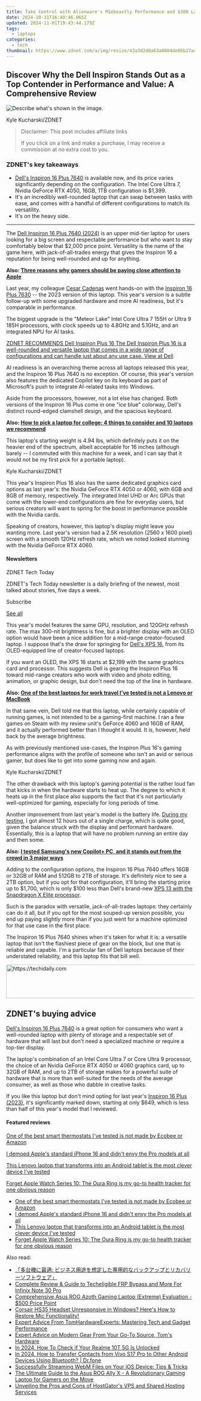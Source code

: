 ```yaml
---
title: Take Control with Alienware's M1ebeastly Performance and $300 Labor Day Price Drop | ZDNET Insider Info
date: 2024-10-31T16:40:46.065Z
updated: 2024-11-01T19:43:44.179Z
tags:
  - laptops
categories:
  - tech
thumbnail: https://www.zdnet.com/a/img/resize/43a3d2d0a63a0884de05b27ac74cf75547043931/2024/08/30/9d2ebb58-bc6b-40ca-9989-986a83498ec0/alienware-m18-zdnet.jpg?auto=webp&fit=crop&frame=1&height=172&width=306
---
```


## Discover Why the Dell Inspiron Stands Out as a Top Contender in Performance and Value: A Comprehensive Review

![Describe what's shown in the image.](https://www.zdnet.com/a/img/resize/590345327bdad5f4c3fab792e64b5a1e54908d98/2024/07/23/ccbf9bee-7b4a-46a5-9e99-a7daa3c47ca3/dell-inspiron-plus-16-3.jpg?auto=webp&width=1280)

Kyle Kucharski/ZDNET

>  Disclaimer: This post includes affiliate links
>
>  If you click on a link and make a purchase, I may receive a commission at no extra cost to you.
>

### ZDNET's key takeaways

* [Dell's Inspiron 16 Plus 7640](https://shop-links.co/link/?exclusive=1&publisher_slug=itechdaily19598&url=https%3A%2F%2Fwww.kqzyfj.com%2Fclick-9041660-15734614%3Furl%3Dhttps%253A%252F%252Fwww.dell.com%252Fen-us%252Fshop%252Flaptops%252Finspiron-16-plus%252Fspd%252Finspiron-16-7640-laptop%252Fuseichbts7640gzzd%26sid%3Dzd-%255F%255FCOM%255FCLICK%255FID%255F%255F-dtp) is available now, and its price varies significantly depending on the configuration. The Intel Core Ultra 7, Nvidia GeForce RTX 4050, 16GB, 1TB configuration is $1,399.
* It's an incredibly well-rounded laptop that can swap between tasks with ease, and comes with a handful of different configurations to match its versatility.
* It's on the heavy side.

---

The [Dell Inspiron 16 Plus 7640 (2024)](https://shop-links.co/link/?exclusive=1&publisher_slug=itechdaily19598&url=https%3A%2F%2Fwww.kqzyfj.com%2Fclick-9041660-15734614%3Furl%3Dhttps%253A%252F%252Fwww.dell.com%252Fen-us%252Fshop%252Flaptops%252Finspiron-16-plus%252Fspd%252Finspiron-16-7640-laptop%252Fuseichbts7640gzzd%26sid%3Dzd-%255F%255FCOM%255FCLICK%255FID%255F%255F-dtp) is an upper mid-tier laptop for users looking for a big screen and respectable performance but who want to stay comfortably below that $2,000 price point. Versatility is the name of the game here, with jack-of-all-trades energy that gives the Inspiron 16 a reputation for being well-rounded and up for anything. 

**Also: [Three reasons why gamers should be paying close attention to Apple](https://www.zdnet.com/article/three-reasons-why-gamers-should-be-paying-close-attention-to-apple/)**

Last year, my colleague [Cesar Cadenas](https://www.zdnet.com/meet-the-team/cesar-cadenas/) went hands-on with the [Inspiron 16 Plus 7630](https://www.zdnet.com/article/dells-16-inch-inspiron-is-a-big-screen-laptop-done-well-and-its-cheaper-than-you-think/) \-- the 2023 version of this laptop. This year's version is a subtle follow-up with some upgraded hardware and more AI readiness, but it's comparable in performance.

The biggest upgrade is the "Meteor Lake" Intel Core Ultra 7 155H or Ultra 9 185H processors, with clock speeds up to 4.8GHz and 5.1GHz, and an integrated NPU for AI tasks.

[ZDNET RECOMMENDS Dell Inspiron Plus 16 The Dell Inspiron Plus 16 is a well-rounded and versatile laptop that comes in a wide range of configurations and can handle just about any use case. View at Dell](https://shop-links.co/link/?exclusive=1&publisher_slug=itechdaily19598&url=https%3A%2F%2Fwww.kqzyfj.com%2Fclick-9041660-15734614%3Furl%3Dhttps%253A%252F%252Fwww.dell.com%252Fen-us%252Fshop%252Flaptops%252Finspiron-16-plus%252Fspd%252Finspiron-16-7640-laptop%252Fuseichbts7640gzzd%26sid%3Dzd-%255F%255FCOM%255FCLICK%255FID%255F%255F-dtp)

AI readiness is an overarching theme across all laptops released this year, and the Inspiron 16 Plus 7640 is no exception. Of course, this year's version also features the dedicated Copilot key on its keyboard as part of Microsoft's push to integrate AI-related tasks into Windows. 

Aside from the processors, however, not a lot else has changed. Both versions of the Inspiron 16 Plus come in one "ice blue" colorway, Dell's distinct round-edged clamshell design, and the spacious keyboard. 

**Also: [How to pick a laptop for college: 4 things to consider and 10 laptops we recommend](https://www.zdnet.com/article/how-to-pick-a-laptop-for-college/)**

This laptop's starting weight is 4.94 lbs, which definitely puts it on the heavier end of the spectrum, albeit acceptable for 16 inches (although barely -- I commuted with this machine for a week, and I can say that it would not be my first pick for a portable laptop).

Kyle Kucharski/ZDNET

This year's Inspiron Plus 16 also has the same dedicated graphics card options as last year's: the Nvidia GeForce RTX 4050 or 4060, with 6GB and 8GB of memory, respectively. The integrated Intel UHD or Arc GPUs that come with the lower-end configurations are fine for everyday users, but serious creators will want to spring for the boost in performance possible with the Nvidia cards.

Speaking of creators, however, this laptop's display might leave you wanting more. Last year's version had a 2.5K resolution (2560 x 1600 pixel) screen with a smooth 120Hz refresh rate, which we noted looked stunning with the Nvidia GeForce RTX 4060.

#### Newsletters

ZDNET Tech Today

ZDNET's Tech Today newsletter is a daily briefing of the newest, most talked about stories, five days a week.

 Subscribe

[See all](https://www.zdnet.com/newsletters/)

This year's model features the same GPU, resolution, and 120GHz refresh rate. The max 300-nit brightness is fine, but a brighter display with an OLED option would have been a nice addition for a mid-range creator-focused laptop. I suppose that's the draw for springing for [Dell's XPS 16](https://www.zdnet.com/article/dell-xps-16-2024-review/), from its OLED-equipped line of creator-focused laptops.

If you want an OLED, the XPS 16 starts at $2,199 with the same graphics card and processor. This suggests Dell is gearing the Inspiron Plus 16 toward mid-range creators who work with video and photo editing, animation, or graphic design, but don't need the top of the line in hardware.

**Also: [One of the best laptops for work travel I've tested is not a Lenovo or MacBook](https://www.zdnet.com/article/one-of-the-best-laptops-for-work-travel-ive-tested-is-not-a-lenovo-or-macbook-and-200-off/)**

In that same vein, Dell told me that this laptop, while certainly capable of running games, is not intended to be a gaming-first machine. I ran a few games on Steam with my review unit's GeForce 4060 and 16GB of RAM, and it actually performed better than I thought it would. It is, however, held back by the average brightness.

As with previously mentioned use-cases, the Inspiron Plus 16's gaming performance aligns with the profile of someone who isn't an avid or serious gamer, but does like to get into some gaming now and again.

Kyle Kucharski/ZDNET

The other drawback with this laptop's gaming potential is the rather loud fan that kicks in when the hardware starts to heat up. The degree to which it heats up in the first place also supports the fact that it's not particularly well-optimized for gaming, especially for long periods of time.

Another improvement from last year's model is the battery life. [During my testing](https://www.zdnet.com/article/how-we-test-laptops/), I got almost 12 hours out of a single charge, which is quite good, given the balance struck with the display and performant hardware. Essentially, this is a laptop that will have no problem running an entire day and then some.

**Also: [I tested Samsung's new Copilot+ PC, and it stands out from the crowd in 3 major ways](https://www.zdnet.com/article/i-tested-samsungs-new-copilot-pc-and-it-stands-out-from-the-crowd-in-3-major-ways/)**

Adding to the configuration options, the Inspiron 16 Plus 7640 offers 16GB or 32GB of RAM and 512GB to 2TB of storage. It's definitely nice to see a 2TB option, but if you opt for that configuration, it'll bring the starting price up to $1,700, which is only $100 less than Dell's brand-new [XPS 13 with the Snapdragon X Elite processor](https://shop-links.co/link/?exclusive=1&publisher_slug=itechdaily19598&url=https%3A%2F%2Fwww.kqzyfj.com%2Fclick-9041660-15734614%3Furl%3Dhttps%253A%252F%252Fwww.dell.com%252Fen-us%252Fshop%252Fdell-computer-laptops%252Fnew-xps-13-laptop%252Fspd%252Fxps-13-9345-laptop%252Fusexchbts9345hchl%26sid%3Dzd-%255F%255FCOM%255FCLICK%255FID%255F%255F-dtp). 

Such is the paradox with versatile, jack-of-all-trades laptops: they certainly can do it all, but if you opt for the most souped-up version possible, you end up paying slightly more than if you just went for a machine optimized for that use case in the first place.

The Inspiron 16 Plus 7640 shines when it's taken for what it is: a versatile laptop that isn't the flashiest piece of gear on the block, but one that is reliable and capable. I'm a particular fan of Dell laptops because of their understated reliability, and this laptop fits that bill well.

<!-- affiliate ads begin -->
<a href="https://wigfever.sjv.io/c/5597632/2014854/22899" target="_top" id="2014854">
  <img src="//a.impactradius-go.com/display-ad/22899-2014854" border="0" alt="https://techidaily.com" width="728" height="90"/>
</a>
<img height="0" width="0" src="https://wigfever.sjv.io/i/5597632/2014854/22899" style="position:absolute;visibility:hidden;" border="0" />
<!-- affiliate ads end -->

## ZDNET's buying advice

[Dell's Inspiron 16 Plus 7640](https://shop-links.co/link/?exclusive=1&publisher_slug=itechdaily19598&url=https%3A%2F%2Fwww.kqzyfj.com%2Fclick-9041660-15734614%3Furl%3Dhttps%253A%252F%252Fwww.dell.com%252Fen-us%252Fshop%252Flaptops%252Finspiron-16-plus%252Fspd%252Finspiron-16-7640-laptop%252Fuseichbts7640gzzd%26sid%3Dzd-%255F%255FCOM%255FCLICK%255FID%255F%255F-dtp) is a great option for consumers who want a well-rounded laptop with plenty of storage and a respectable set of hardware that will last but don't need a specialized machine or require a top-tier display. 

The laptop's combination of an Intel Core Ultra 7 or Core Ultra 9 processor, the choice of an Nvidia GeForce RTX 4050 or 4060 graphics card, up to 32GB of RAM, and up to 2TB of storage makes for a powerful suite of hardware that is more than well-suited for the needs of the average consumer, as well as those who dabble in creative tasks. 

If you like this laptop but don't mind opting for last year's [Inspiron 16 Plus (2023)](https://www.kqzyfj.com/click-9041660-15734614?url=https%3A%2F%2Fwww.dell.com%2Fen-us%2Fshop%2Fcty%2Fpdp%2Fspd%2Finspiron-16-7630-laptop%2Fusichbto7630gmhn&sid=zd-%5F%5FCOM%5FCLICK%5FID%5F%5F-dtp), it's significantly marked down, starting at only $649, which is less than half of this year's model that I reviewed.

#### Featured reviews

[One of the best smart thermostats I've tested is not made by Ecobee or Amazon](https://www.zdnet.com/article/one-of-the-best-smart-thermostats-ive-tested-is-not-made-by-ecobee-or-amazon/ "One of the best smart thermostats I've tested is not made by Ecobee or Amazon")

[I demoed Apple's standard iPhone 16 and didn't envy the Pro models at all](https://www.zdnet.com/article/why-im-recommending-the-standard-iphone-16-over-the-pro-this-year-and-im-not-alone/ "I demoed Apple's standard iPhone 16 and didn't envy the Pro models at all")

[This Lenovo laptop that transforms into an Android tablet is the most clever device I've tested](https://www.zdnet.com/article/i-tested-lenovos-windows-laptop-that-doubles-as-an-android-tablet-and-it-has-so-much-potential/ "This Lenovo laptop that transforms into an Android tablet is the most clever device I've tested")

[Forget Apple Watch Series 10: The Oura Ring is my go-to health tracker for one obvious reason](https://www.zdnet.com/article/forget-apple-watch-series-10-the-oura-ring-is-my-go-to-health-tracker-for-one-obvious-reason/ "Forget Apple Watch Series 10: The Oura Ring is my go-to health tracker for one obvious reason")

* [One of the best smart thermostats I've tested is not made by Ecobee or Amazon](https://www.zdnet.com/article/one-of-the-best-smart-thermostats-ive-tested-is-not-made-by-ecobee-or-amazon/ "One of the best smart thermostats I've tested is not made by Ecobee or Amazon")
* [I demoed Apple's standard iPhone 16 and didn't envy the Pro models at all](https://www.zdnet.com/article/why-im-recommending-the-standard-iphone-16-over-the-pro-this-year-and-im-not-alone/ "I demoed Apple's standard iPhone 16 and didn't envy the Pro models at all")
* [This Lenovo laptop that transforms into an Android tablet is the most clever device I've tested](https://www.zdnet.com/article/i-tested-lenovos-windows-laptop-that-doubles-as-an-android-tablet-and-it-has-so-much-potential/ "This Lenovo laptop that transforms into an Android tablet is the most clever device I've tested")
* [Forget Apple Watch Series 10: The Oura Ring is my go-to health tracker for one obvious reason](https://www.zdnet.com/article/forget-apple-watch-series-10-the-oura-ring-is-my-go-to-health-tracker-for-one-obvious-reason/ "Forget Apple Watch Series 10: The Oura Ring is my go-to health tracker for one obvious reason")

<ins class="adsbygoogle"
     style="display:block"
     data-ad-format="autorelaxed"
     data-ad-client="ca-pub-7571918770474297"
     data-ad-slot="1223367746"></ins>

<ins class="adsbygoogle"
     style="display:block"
     data-ad-client="ca-pub-7571918770474297"
     data-ad-slot="8358498916"
     data-ad-format="auto"
     data-full-width-responsive="true"></ins>

<span class="atpl-alsoreadstyle">Also read:</span>
<div><ul>
<li><a href="https://win-tips.techidaily.com/iuoajowkmuwpsoapnplusobqplusacgombqtog44ot44k444on44k555so6ycu44ks5ooz5a6a44gx44gf5bcc55so55qe44gq44oq44od44kv44ki44od44ox44go44oq44kr44oq44oq44o844k944ov44282/"><u>「多台機に最適: ビジネス用途を想定した専用的なバックアップとリカバリーソフトウェア」</u></a></li>
<li><a href="https://unlock-android.techidaily.com/complete-review-and-guide-to-techeligible-frp-bypass-and-more-for-infinix-note-30-pro-by-drfone-android/"><u>Complete Review & Guide to Techeligible FRP Bypass and More For Infinix Note 30 Pro</u></a></li>
<li><a href="https://hardware-reviews.techidaily.com/comprehensive-asus-rog-azoth-gaming-laptop-extreme-evaluation-500-price-point/"><u>Comprehensive Asus ROG Azoth Gaming Laptop (Extreme) Evaluation - $500 Price Point</u></a></li>
<li><a href="https://sound-issues.techidaily.com/1723014939186-corsair-hs35-headset-unresponsive-in-windows-heres-how-to-restore-mic-functionality/"><u>Corsair HS35 Headset Unresponsive in Windows? Here's How to Restore Mic Functionality!</u></a></li>
<li><a href="https://hardware-reviews.techidaily.com/expert-advice-from-tomhardwareexperts-mastering-tech-and-gadget-performance/"><u>Expert Advice From TomHardwareExperts: Mastering Tech and Gadget Performance</u></a></li>
<li><a href="https://hardware-reviews.techidaily.com/expert-advice-on-modern-gear-from-your-go-to-source-toms-hardware/"><u>Expert Advice on Modern Gear From Your Go-To Source, Tom's Hardware</u></a></li>
<li><a href="https://sim-unlock.techidaily.com/in-2024-how-to-check-if-your-realme-10t-5g-is-unlocked-by-drfone-android/"><u>In 2024, How To Check if Your Realme 10T 5G Is Unlocked</u></a></li>
<li><a href="https://android-transfer.techidaily.com/in-2024-how-to-transfer-contacts-from-vivo-s17-pro-to-other-android-devices-using-bluetooth-drfone-by-drfone-transfer-from-android-transfer-from-android/"><u>In 2024, How to Transfer Contacts from Vivo S17 Pro to Other Android Devices Using Bluetooth? | Dr.fone</u></a></li>
<li><a href="https://win-cloud.techidaily.com/successfully-streaming-webm-files-on-your-ios-device-tips-and-tricks/"><u>Successfully Streaming WebM Files on Your iOS Device: Tips & Tricks</u></a></li>
<li><a href="https://hardware-reviews.techidaily.com/the-ultimate-guide-to-the-asus-rog-ally-x-a-revolutionary-gaming-laptop-for-gamers-on-the-move/"><u>The Ultimate Guide to the Asus ROG Ally X - A Revolutionary Gaming Laptop for Gamers on the Move</u></a></li>
<li><a href="https://hardware-reviews.techidaily.com/unveiling-the-pros-and-cons-of-hostgators-vps-and-shared-hosting-services/"><u>Unveiling the Pros and Cons of HostGator's VPS and Shared Hosting Services</u></a></li>
</ul></div>

